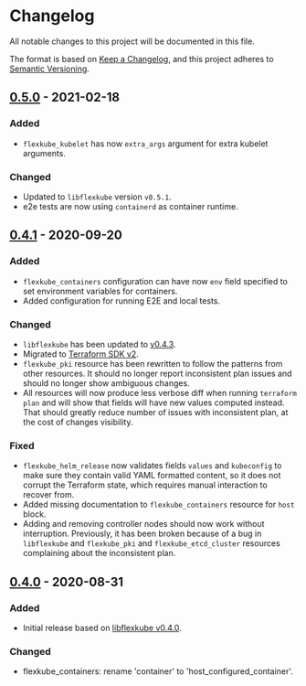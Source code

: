 # Changelog

All notable changes to this project will be documented in this file.

The format is based on [Keep a Changelog](https://keepachangelog.com/en/1.0.0/),
and this project adheres to [Semantic Versioning](https://semver.org/spec/v2.0.0.html).

## [0.5.0] - 2021-02-18

### Added

- `flexkube_kubelet` has now `extra_args` argument for extra kubelet arguments.

### Changed

- Updated to `libflexkube` version `v0.5.1`.
- e2e tests are now using `containerd` as container runtime.

## [0.4.1] - 2020-09-20

### Added

- `flexkube_containers` configuration can have now `env` field specified to set environment variables
  for containers.
- Added configuration for running E2E and local tests.

### Changed

- `libflexkube` has been updated to [v0.4.3](https://github.com/flexkube/libflexkube/releases/tag/v0.4.3).
- Migrated to [Terraform SDK v2](https://www.terraform.io/docs/extend/guides/v2-upgrade-guide.html).
- `flexkube_pki` resource has been rewritten to follow the patterns from other resources. It should no longer report
  inconsistent plan issues and should no longer show ambiguous changes.
- All resources will now produce less verbose diff when running `terraform plan` and will show that fields will have
  new values computed instead. That should greatly reduce number of issues with inconsistent plan, at the cost of
  changes visibility.

### Fixed

- `flexkube_helm_release` now validates fields `values` and `kubeconfig` to make sure they contain valid YAML
  formatted content, so it does not corrupt the Terraform state, which requires manual interaction to recover from.
- Added missing documentation to `flexkube_containers` resource for `host` block.
- Adding and removing controller nodes should now work without interruption. Previously, it has been broken because of a bug
  in `libflexkube` and `flexkube_pki` and `flexkube_etcd_cluster` resources complaining about the inconsistent plan.

## [0.4.0] - 2020-08-31

### Added

- Initial release based on [libflexkube v0.4.0](https://github.com/flexkube/libflexkube/releases/tag/v0.4.0).

### Changed

- flexkube_containers: rename 'container' to 'host_configured_container'.

[0.5.0]: https://github.com/flexkube/terraform-provider-flexkube/compare/v0.4.1...v0.5.0
[0.4.1]: https://github.com/flexkube/terraform-provider-flexkube/compare/v0.4.0...v0.4.1
[0.4.0]: https://github.com/flexkube/terraform-provider-flexkube/releases/tag/v0.4.0
